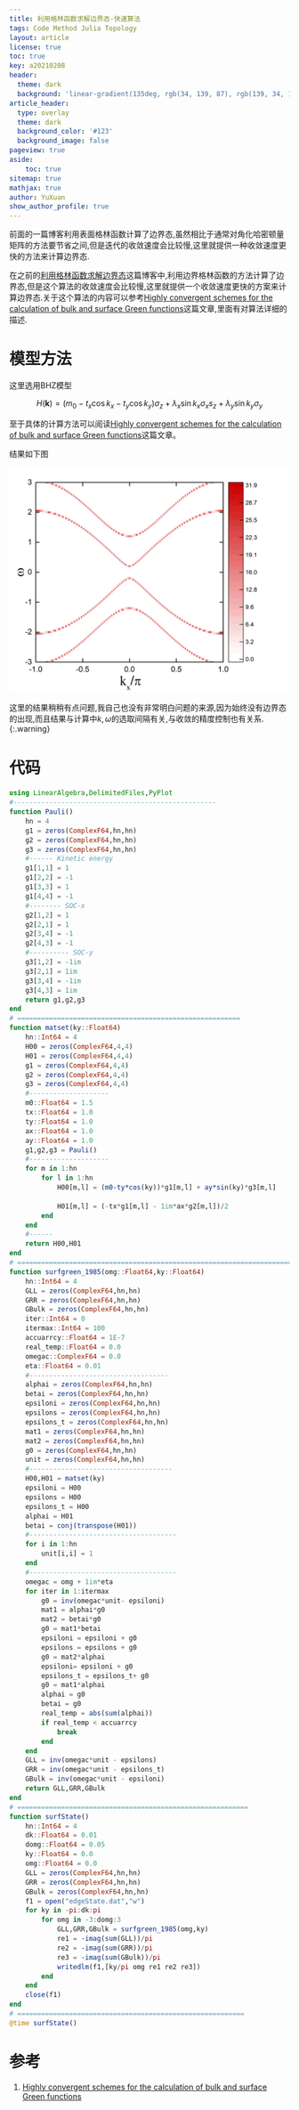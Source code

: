 ```yaml
---
title: 利用格林函数求解边界态-快速算法
tags: Code Method Julia Topology
layout: article
license: true
toc: true
key: a20210208
header:
  theme: dark
  background: 'linear-gradient(135deg, rgb(34, 139, 87), rgb(139, 34, 139))'
article_header:
  type: overlay
  theme: dark
  background_color: '#123'
  background_image: false
pageview: true
aside:
    toc: true
sitemap: true
mathjax: true
author: YuXuan
show_author_profile: true
---
```

前面的一篇博客利用表面格林函数计算了边界态,虽然相比于通常对角化哈密顿量矩阵的方法要节省之间,但是迭代的收敛速度会比较慢,这里就提供一种收敛速度更快的方法来计算边界态.
<!--more-->
在之前的[利用格林函数求解边界态](https://yxli8023.github.io/2021/02/07/EdgeState-GF.html)这篇博客中,利用边界格林函数的方法计算了边界态,但是这个算法的收敛速度会比较慢,这里就提供一个收敛速度更快的方案来计算边界态.关于这个算法的内容可以参考[Highly convergent schemes for the calculation of bulk and surface Green functions](https://iopscience.iop.org/article/10.1088/0305-4608/15/4/009)这篇文章,里面有对算法详细的描述.

# 模型方法
这里选用BHZ模型

$$H(\mathbf{k})=(m_0-t_x\cos k_x-t_y\cos k_y)\sigma_z+\lambda_x\sin k_x\sigma_xs_z+\lambda_y\sin k_y\sigma_y\label{ham}$$

至于具体的计算方法可以阅读[Highly convergent schemes for the calculation of bulk and surface Green functions](https://iopscience.iop.org/article/10.1088/0305-4608/15/4/009)这篇文章。


结果如下图

![png](/assets/images/Julia/edge-gf-2.png)

这里的结果稍稍有点问题,我自己也没有非常明白问题的来源,因为始终没有边界态的出现,而且结果与计算中$k,\omega$的选取间隔有关,与收敛的精度控制也有关系.
{:.warning}

# 代码
```julia
using LinearAlgebra,DelimitedFiles,PyPlot
#---------------------------------------------------
function Pauli()
    hn = 4
    g1 = zeros(ComplexF64,hn,hn)
    g2 = zeros(ComplexF64,hn,hn)
    g3 = zeros(ComplexF64,hn,hn)
    #------ Kinetic energy
    g1[1,1] = 1
    g1[2,2] = -1
    g1[3,3] = 1
    g1[4,4] = -1
    #-------- SOC-x
    g2[1,2] = 1
    g2[2,1] = 1
    g2[3,4] = -1
    g2[4,3] = -1
    #---------- SOC-y
    g3[1,2] = -1im
    g3[2,1] = 1im
    g3[3,4] = -1im
    g3[4,3] = 1im
    return g1,g2,g3
end 
# ========================================================
function matset(ky::Float64)
    hn::Int64 = 4
    H00 = zeros(ComplexF64,4,4)
    H01 = zeros(ComplexF64,4,4)
    g1 = zeros(ComplexF64,4,4)
    g2 = zeros(ComplexF64,4,4)
    g3 = zeros(ComplexF64,4,4)
    #--------------------
    m0::Float64 = 1.5
    tx::Float64 = 1.0
    ty::Float64 = 1.0
    ax::Float64 = 1.0
    ay::Float64 = 1.0
    g1,g2,g3 = Pauli()
    #--------------------
    for m in 1:hn
        for l in 1:hn
            H00[m,l] = (m0-ty*cos(ky))*g1[m,l] + ay*sin(ky)*g3[m,l] 

            H01[m,l] = (-tx*g1[m,l] - 1im*ax*g2[m,l])/2
        end 
    end 
    #------
    return H00,H01
end
# ====================================================================================
function surfgreen_1985(omg::Float64,ky::Float64)
    hn::Int64 = 4
    GLL = zeros(ComplexF64,hn,hn)
    GRR = zeros(ComplexF64,hn,hn)
    GBulk = zeros(ComplexF64,hn,hn)
    iter::Int64 = 0
    itermax::Int64 = 100
    accuarrcy::Float64 = 1E-7
    real_temp::Float64 = 0.0
    omegac::ComplexF64 = 0.0
    eta::Float64 = 0.01
    #-----------------------------------
    alphai = zeros(ComplexF64,hn,hn)
    betai = zeros(ComplexF64,hn,hn)
    epsiloni = zeros(ComplexF64,hn,hn)
    epsilons = zeros(ComplexF64,hn,hn)
    epsilons_t = zeros(ComplexF64,hn,hn)
    mat1 = zeros(ComplexF64,hn,hn)
    mat2 = zeros(ComplexF64,hn,hn)
    g0 = zeros(ComplexF64,hn,hn)
    unit = zeros(ComplexF64,hn,hn)
    #------------------------------------
    H00,H01 = matset(ky)
    epsiloni = H00
    epsilons = H00
    epsilons_t = H00
    alphai = H01
    betai = conj(transpose(H01))
    #-------------------------------------
    for i in 1:hn
        unit[i,i] = 1
    end
    #-------------------------------------
    omegac = omg + 1im*eta
    for iter in 1:itermax
        g0 = inv(omegac*unit- epsiloni)
        mat1 = alphai*g0
        mat2 = betai*g0
        g0 = mat1*betai
        epsiloni = epsiloni + g0
        epsilons = epsilons + g0
        g0 = mat2*alphai
        epsiloni= epsiloni + g0
        epsilons_t = epsilons_t+ g0
        g0 = mat1*alphai
        alphai = g0
        betai = g0
        real_temp = abs(sum(alphai))
        if real_temp < accuarrcy
            break
        end
    end
    GLL = inv(omegac*unit - epsilons)
    GRR = inv(omegac*unit - epsilons_t)
    GBulk = inv(omegac*unit - epsiloni)
    return GLL,GRR,GBulk
end
# ==========================================================
function surfState()
    hn::Int64 = 4
    dk::Float64 = 0.01
    domg::Float64 = 0.05
    ky::Float64 = 0.0
    omg::Float64 = 0.0
    GLL = zeros(ComplexF64,hn,hn)
    GRR = zeros(ComplexF64,hn,hn)
    GBulk = zeros(ComplexF64,hn,hn)
    f1 = open("edgeState.dat","w")
    for ky in -pi:dk:pi
        for omg in -3:domg:3
            GLL,GRR,GBulk = surfgreen_1985(omg,ky)
            re1 = -imag(sum(GLL))/pi
            re2 = -imag(sum(GRR))/pi
            re3 = -imag(sum(GBulk))/pi
            writedlm(f1,[ky/pi omg re1 re2 re3])
        end
    end
    close(f1)
end
# =========================================================
@time surfState()
```

# 参考
1. [Highly convergent schemes for the calculation of bulk and surface Green functions](https://iopscience.iop.org/article/10.1088/0305-4608/15/4/009)